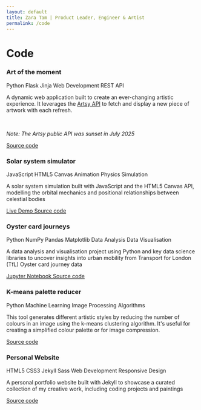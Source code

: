 ```yaml
---
layout: default
title: Zara Tam | Product Leader, Engineer & Artist
permalink: /code
---
```

<h1><span class="underline">Code</span></h1>


<div class="projects-grid">
  <div class="project-card" data-tech="python flask" data-type="web">
    <div class="project-header">
      <h3>Art of the moment</h3>
      <div class="tech-badges">
        <span class="tech-badge python">Python</span>
        <span class="tech-badge flask">Flask</span>
        <span class="tech-badge jinja">Jinja</span>
        <span class="tech-badge web-development">Web Development</span>
        <span class="tech-badge rest-api">REST API</span>
      </div>
    </div>
    <div class="project-description">
      <p>A dynamic web application built to create an ever-changing artistic experience. It leverages the <a href="https://developers.artsy.net/" target="_blank" rel="noopener noreferrer">Artsy API</a> to fetch and display a new piece of artwork with each refresh.</p>
      <br>
      <p><em>Note: The Artsy public API was sunset in July 2025</em></p>
    </div>
    <div class="project-links">
      <a href="https://github.com/ZaraTam/art" class="code-link" target="_blank" rel="noopener noreferrer">
        <i class="fab fa-github"></i>Source code
      </a>
    </div>
  </div>

  <div class="project-card" data-tech="javascript html5 canvas" data-type="visualization">
    <div class="project-header">
      <h3>Solar system simulator</h3>
      <div class="tech-badges">
        <span class="tech-badge javascript">JavaScript</span>
        <span class="tech-badge html5">HTML5 Canvas</span>
        <span class="tech-badge animation">Animation</span>
        <span class="tech-badge physics">Physics Simulation</span>
      </div>
    </div>
    <div class="project-description">
      <p>A solar system simulation built with JavaScript and the HTML5 Canvas API, modelling the orbital mechanics and positional relationships between celestial bodies</p>
    </div>
    <div class="project-links">
      <a href="https://zaratam.github.io/solar-system/" class="code-link demo-link" target="_blank" rel="noopener noreferrer">
        <i class="fas fa-external-link-alt"></i>Live Demo
      </a>
      <a href="https://github.com/ZaraTam/solar-system" class="code-link" target="_blank" rel="noopener noreferrer">
        <i class="fab fa-github"></i>Source code
      </a>
    </div>
  </div>

  <div class="project-card" data-tech="python data-analysis" data-type="data-analysis">
    <div class="project-header">
      <h3>Oyster card journeys</h3>
      <div class="tech-badges">
        <span class="tech-badge python">Python</span>
        <span class="tech-badge numpy">NumPy</span>
        <span class="tech-badge pandas">Pandas</span>
        <span class="tech-badge matplotlib">Matplotlib</span>
        <span class="tech-badge data-analysis">Data Analysis</span>
        <span class="tech-badge data-visualization">Data Visualisation</span>
      </div>
    </div>
    <div class="project-description">
      <p>A data analysis and visualisation project using Python and key data science libraries to uncover insights into urban mobility from Transport for London (TfL) Oyster card journey data</p>
    </div>
    <div class="project-links">
      <a href="https://github.com/ZaraTam/oyster/blob/master/oyster.ipynb" class="code-link demo-link" target="_blank" rel="noopener noreferrer">
        <i class="fas fa-chart-bar"></i>Jupyter Notebook
      </a>
      <a href="https://github.com/ZaraTam/oyster" class="code-link" target="_blank" rel="noopener noreferrer">
        <i class="fab fa-github"></i>Source code
      </a>
    </div>
  </div>

  <div class="project-card" data-tech="python data-analysis" data-type="visualization">
    <div class="project-header">
      <h3>K-means palette reducer</h3>
      <div class="tech-badges">
        <span class="tech-badge python">Python</span>
        <span class="tech-badge machine-learning">Machine Learning</span>
        <span class="tech-badge image-processing">Image Processing</span>
        <span class="tech-badge algorithms">Algorithms</span>
      </div>
    </div>
    <div class="project-description">
      <p>This tool generates different artistic styles by reducing the number of colours in an image using the k-means clustering algorithm. It's useful for creating a simplified colour palette or for image compression.</p>
    </div>
    <div class="project-links">
      <a href="https://github.com/ZaraTam/kmeans-palette-reducer" class="code-link" target="_blank" rel="noopener noreferrer">
        <i class="fab fa-github"></i>Source code
      </a>
    </div>
  </div>

  <div class="project-card" data-tech="html css jekyll" data-type="web">
    <div class="project-header">
      <h3>Personal Website</h3>
      <div class="tech-badges">
        <span class="tech-badge html5">HTML5</span>
        <span class="tech-badge css3">CSS3</span>
        <span class="tech-badge jekyll">Jekyll</span>
        <span class="tech-badge sass">Sass</span>
        <span class="tech-badge web-development">Web Development</span>
        <span class="tech-badge responsive-design">Responsive Design</span>
      </div>
    </div>
    <div class="project-description">
      <p>A personal portfolio website built with Jekyll to showcase a curated collection of my creative work, including coding projects and paintings</p>
    </div>
    <div class="project-links">
      <a href="https://github.com/ZaraTam/website" class="code-link" target="_blank" rel="noopener noreferrer">
        <i class="fab fa-github"></i>Source code
      </a>
    </div>
  </div>
</div>
